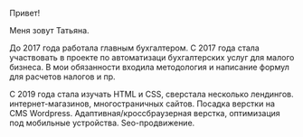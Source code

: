 
Привет!
<p>Меня зовут Татьяна. </p>
<p>До 2017 года работала главным бухгалтером. С 2017 года стала участвовать в проекте по автоматизаци бухгалтерских услуг для малого бизнеса. В мои обязанности входила методология и написание формул для расчетов налогов и пр.</p>
<p>С 2019 года стала изучать НТML и СSS, сверстала несколько лендингов.  интернет-магазинов, многостраничных сайтов. Посадка верстки на CMS Wordpress. Адаптивная/кроссбраузерная верстка, оптимизация под мобильные устройства. Seo-продвижение.</p>

<!--
**vodilova741109/vodilova741109** is a ✨ _special_ ✨ repository because its `README.md` (this file) appears on your GitHub profile.

Here are some ideas to get you started:

- 🔭 I’m currently working on ...
- 🌱 I’m currently learning ...
- 👯 I’m looking to collaborate on ...
- 🤔 I’m looking for help with ...
- 💬 Ask me about ...
- 📫 How to reach me: ...
- 😄 Pronouns: ...
- ⚡ Fun fact: ...
-->
